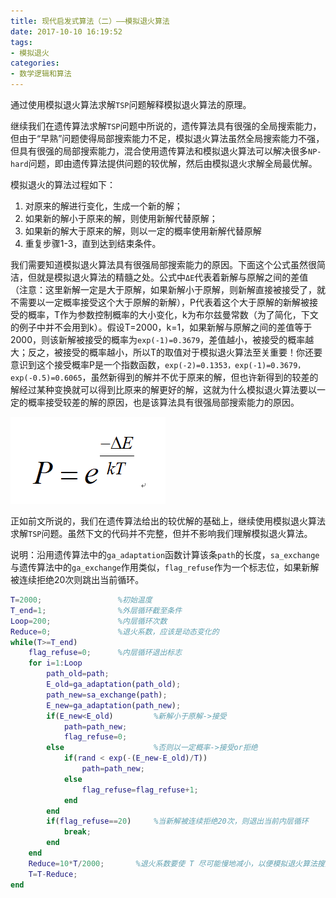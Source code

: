 ```yaml
---
title: 现代启发式算法（二）——模拟退火算法
date: 2017-10-10 16:19:52
tags:
- 模拟退火
categories:
- 数学逻辑和算法
---
```

通过使用模拟退火算法求解`TSP`问题解释模拟退火算法的原理。
<!--more-->
继续我们在遗传算法求解`TSP`问题中所说的，遗传算法具有很强的全局搜索能力，但由于“早熟”问题使得局部搜索能力不足，模拟退火算法虽然全局搜索能力不强，但具有很强的局部搜索能力，混合使用遗传算法和模拟退火算法可以解决很多`NP-hard`问题，即由遗传算法提供问题的较优解，然后由模拟退火求解全局最优解。

模拟退火的算法过程如下： 
1. 对原来的解进行变化，生成一个新的解； 
2. 如果新的解小于原来的解，则使用新解代替原解； 
3. 如果新的解大于原来的解，则以一定的概率使用新解代替原解 
4. 重复步骤1-3，直到达到结束条件。

我们需要知道模拟退火算法具有很强局部搜索能力的原因。下面这个公式虽然很简洁，但就是模拟退火算法的精髓之处。公式中`ΔE`代表着新解与原解之间的差值（注意：这里新解一定是大于原解，如果新解小于原解，则新解直接被接受了，就不需要以一定概率接受这个大于原解的新解），P代表着这个大于原解的新解被接受的概率，T作为参数控制概率的大小变化，k为布尔兹曼常数（为了简化，下文的例子中并不会用到k）。假设T=2000，k=1，如果新解与原解之间的差值等于2000，则该新解被接受的概率为`exp(-1)=0.3679`，差值越小，被接受的概率越大；反之，被接受的概率越小，所以T的取值对于模拟退火算法至关重要！你还要意识到这个接受概率P是一个指数函数，`exp(-2)=0.1353，exp(-1)=0.3679，exp(-0.5)=0.6065`，虽然新得到的解并不优于原来的解，但也许新得到的较差的解经过某种变换就可以得到比原来的解更好的解，这就为什么模拟退火算法要以一定的概率接受较差的解的原因，也是该算法具有很强局部搜索能力的原因。

![](https://github.com/Nirvana-cn/Photograph-deposit/blob/master/p02.png)

正如前文所说的，我们在遗传算法给出的较优解的基础上，继续使用模拟退火算法求解`TSP`问题。虽然下文的代码并不完整，但并不影响我们理解模拟退火算法。

说明：沿用遗传算法中的`ga_adaptation`函数计算该条`path`的长度，`sa_exchange`与遗传算法中的`ga_exchange`作用类似，`flag_refuse`作为一个标志位，如果新解被连续拒绝20次则跳出当前循环。

```matlab
T=2000;                 %初始温度
T_end=1;                %外层循环截至条件
Loop=200;               %内层循环次数
Reduce=0;               %退火系数，应该是动态变化的
while(T>=T_end)
    flag_refuse=0;      %内层循环退出标志
    for i=1:Loop 
        path_old=path;
        E_old=ga_adaptation(path_old);
        path_new=sa_exchange(path);
        E_new=ga_adaptation(path_new);
        if(E_new<E_old)         %新解小于原解->接受
            path=path_new;
            flag_refuse=0;
        else                    %否则以一定概率->接受or拒绝
            if(rand < exp(-(E_new-E_old)/T))
                path=path_new;
            else
                flag_refuse=flag_refuse+1;
            end
        end
        if(flag_refuse==20)     %当新解被连续拒绝20次，则退出当前内层循环
            break;
        end
    end
    Reduce=10*T/2000;       %退火系数要使 T 尽可能慢地减小，以便模拟退火算法搜索更多地解空间
    T=T-Reduce;
end
```



